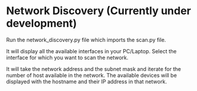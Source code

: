 # Network Discovery (Currently under development)

Run the network_discovery.py file which imports the scan.py file.

It will display all the available interfaces in your PC/Laptop.
Select the interface for which you want to scan the network.

It will take the network address and the subnet mask and iterate for the number of host available in the network.
The available devices will be displayed with the hostname and their IP address in that network.

